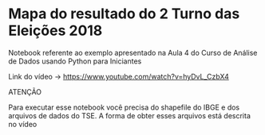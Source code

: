 # Mapa do resultado do 2 Turno das Eleições 2018

Notebook referente ao exemplo apresentado na Aula 4 do Curso de Análise de Dados usando Python para Iniciantes

Link do vídeo -> https://www.youtube.com/watch?v=hyDvL_CzbX4

ATENÇÃO

Para executar esse notebook você precisa do shapefile do IBGE e dos arquivos de dados do TSE.
A forma de obter esses arquivos está descrita no vídeo
